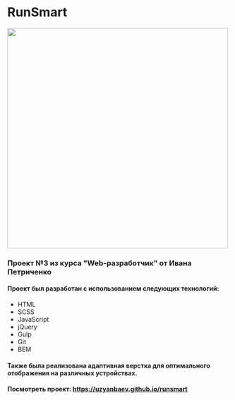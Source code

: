 # RunSmart

<img src="https://github.com/t1lent/runsmart/blob/main/img/runsmart.jpg?raw=true" width="500">

### Проект №3 из курса "Web-разработчик" от Ивана Петриченко
#### Проект был разработан с использованием следующих технологий:
- HTML
- SCSS
- JavaScript
- jQuery
- Gulp
- Git
- BEM

#### Также была реализована адаптивная верстка для оптимального отображения на различных устройствах.
#### Посмотреть проект: https://uzyanbaev.github.io/runsmart
